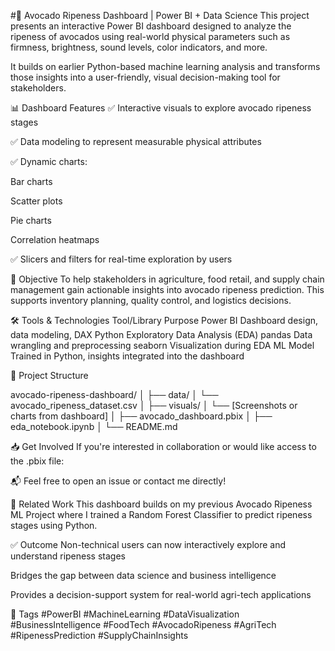 #🥑 Avocado Ripeness Dashboard | Power BI + Data Science
This project presents an interactive Power BI dashboard designed to analyze the ripeness of avocados using real-world physical parameters such as firmness, brightness, sound levels, color indicators, and more.

It builds on earlier Python-based machine learning analysis and transforms those insights into a user-friendly, visual decision-making tool for stakeholders.

📊 Dashboard Features
✅ Interactive visuals to explore avocado ripeness stages

✅ Data modeling to represent measurable physical attributes

✅ Dynamic charts:

Bar charts

Scatter plots

Pie charts

Correlation heatmaps

✅ Slicers and filters for real-time exploration by users

🎯 Objective
To help stakeholders in agriculture, food retail, and supply chain management gain actionable insights into avocado ripeness prediction. This supports inventory planning, quality control, and logistics decisions.

🛠️ Tools & Technologies
Tool/Library	Purpose
Power BI	Dashboard design, data modeling, DAX
Python	Exploratory Data Analysis (EDA)
pandas	Data wrangling and preprocessing
seaborn	Visualization during EDA
ML Model	Trained in Python, insights integrated into the dashboard

📁 Project Structure

avocado-ripeness-dashboard/
│
├── data/
│   └── avocado_ripeness_dataset.csv
│
├── visuals/
│   └── [Screenshots or charts from dashboard]
│
├── avocado_dashboard.pbix
│
├── eda_notebook.ipynb
│
└── README.md

📥 Get Involved
If you're interested in collaboration or would like access to the .pbix file:

📬 Feel free to open an issue or contact me directly!

🧠 Related Work
This dashboard builds on my previous Avocado Ripeness ML Project where I trained a Random Forest Classifier to predict ripeness stages using Python.

✅ Outcome
Non-technical users can now interactively explore and understand ripeness stages

Bridges the gap between data science and business intelligence

Provides a decision-support system for real-world agri-tech applications

🔖 Tags
#PowerBI #MachineLearning #DataVisualization #BusinessIntelligence #FoodTech #AvocadoRipeness #AgriTech #RipenessPrediction #SupplyChainInsights

